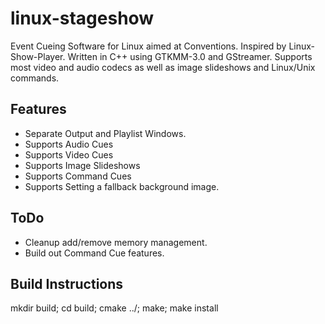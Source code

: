 # linux-stageshow
Event Cueing Software for Linux aimed at Conventions. Inspired by Linux-Show-Player.
Written in C++ using GTKMM-3.0 and GStreamer. Supports most video and audio codecs as well as image slideshows and Linux/Unix commands.

## Features
- Separate Output and Playlist Windows.
- Supports Audio Cues
- Supports Video Cues
- Supports Image Slideshows
- Supports Command Cues
- Supports Setting a fallback background image.

## ToDo
- Cleanup add/remove memory management.
- Build out Command Cue features.

## Build Instructions
mkdir build; cd build; cmake ../; make; make install
